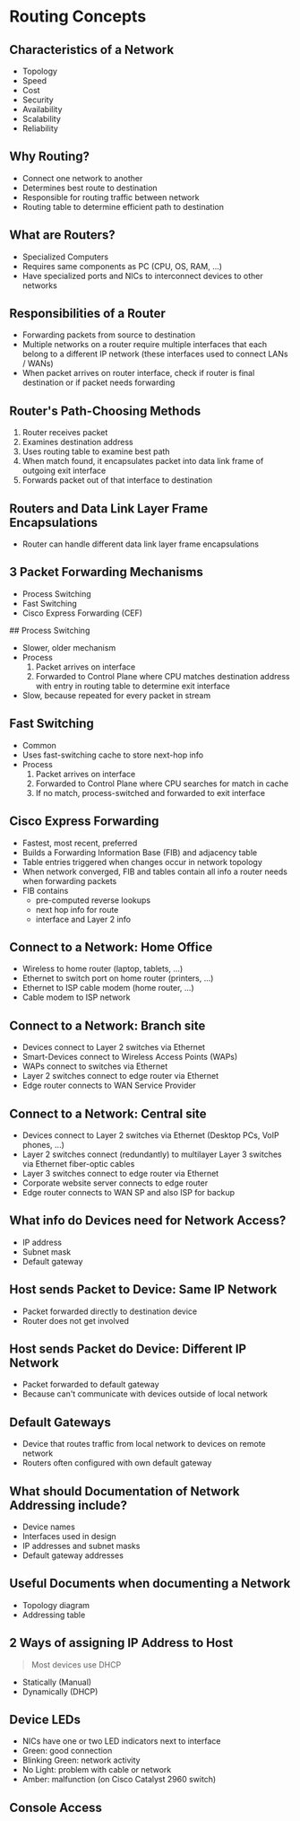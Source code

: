 # Routing Concepts

## Characteristics of a Network
- Topology
- Speed
- Cost
- Security
- Availability
- Scalability
- Reliability

## Why Routing?
- Connect one network to another
- Determines best route to destination
- Responsible for routing traffic between network
- Routing table to determine efficient path to destination

## What are Routers?
- Specialized Computers
- Requires same components as PC (CPU, OS, RAM, ...)
- Have specialized ports and NICs to interconnect devices to other networks

## Responsibilities of a Router
- Forwarding packets from source to destination
- Multiple networks on a router require multiple interfaces that each belong to a different IP network (these interfaces used to connect LANs / WANs)
- When packet arrives on router interface, check if router is final destination or if packet needs forwarding

## Router's Path-Choosing Methods
1. Router receives packet
2. Examines destination address
3. Uses routing table to examine best path
4. When match found, it encapsulates packet into data link frame of outgoing exit interface
5. Forwards packet out of that interface to destination

## Routers and Data Link Layer Frame Encapsulations
- Router can handle different data link layer frame encapsulations

## 3 Packet Forwarding Mechanisms
- Process Switching
- Fast Switching
- Cisco Express Forwarding (CEF)

## Process Switching
- Slower, older mechanism
- Process
    1. Packet arrives on interface
    2. Forwarded to Control Plane where CPU matches destination address with entry in routing table to determine exit interface
- Slow, because repeated for every packet in stream

## Fast Switching
- Common
- Uses fast-switching cache to store next-hop info
- Process
    1. Packet arrives on interface
    2. Forwarded to Control Plane where CPU searches for match in cache
    3. If no match, process-switched and forwarded to exit interface

## Cisco Express Forwarding
- Fastest, most recent, preferred
- Builds a Forwarding Information Base (FIB) and adjacency table
- Table entries triggered when changes occur in network topology
- When network converged, FIB and tables contain all info a router needs when forwarding packets
- FIB contains 
    - pre-computed reverse lookups
    - next hop info for route
    - interface and Layer 2 info

## Connect to a Network: Home Office
- Wireless to home router (laptop, tablets, ...)
- Ethernet to switch port on home router (printers, ...)
- Ethernet to ISP cable modem (home router, ...)
- Cable modem to ISP network

## Connect to a Network: Branch site
- Devices connect to Layer 2 switches via Ethernet
- Smart-Devices connect to Wireless Access Points (WAPs)
- WAPs connect to switches via Ethernet
- Layer 2 switches connect to edge router via Ethernet
- Edge router connects to WAN Service Provider

## Connect to a Network: Central site
- Devices connect to Layer 2 switches via Ethernet (Desktop PCs, VoIP phones, ...)
- Layer 2 switches connect (redundantly) to multilayer Layer 3 switches via Ethernet fiber-optic cables
- Layer 3 switches connect to edge router via Ethernet
- Corporate website server connects to edge router
- Edge router connects to WAN SP and also ISP for backup

## What info do Devices need for Network Access?
- IP address
- Subnet mask
- Default gateway

## Host sends Packet to Device: Same IP Network
- Packet forwarded directly to destination device
- Router does not get involved

## Host sends Packet do Device: Different IP Network
- Packet forwarded to default gateway
- Because can't communicate with devices outside of local network

## Default Gateways
- Device that routes traffic from local network to devices on remote network
- Routers often configured with own default gateway

## What should Documentation of Network Addressing include?
- Device names
- Interfaces used in design
- IP addresses and subnet masks
- Default gateway addresses

## Useful Documents when documenting a Network
- Topology diagram
- Addressing table

## 2 Ways of assigning IP Address to Host
> Most devices use DHCP
- Statically (Manual)
- Dynamically (DHCP)

## Device LEDs
- NICs have one or two LED indicators next to interface
- Green: good connection
- Blinking Green: network activity
- No Light: problem with cable or network
- Amber: malfunction (on Cisco Catalyst 2960 switch)

## Console Access

